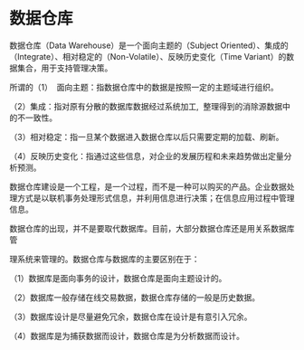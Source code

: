 # 数据仓库

数据仓库（Data Warehouse）是一个面向主题的（Subject Oriented）、集成的（Integrate）、相对稳定的（Non-Volatile）、反映历史变化（Time Variant）的数据集合，用于支持管理决策。

所谓的（1）  面向主题：指数据仓库中的数据是按照一定的主题域进行组织。

（2）集成：指对原有分散的数据库数据经过系统加工,  整理得到的消除源数据中的不一致性。

（3）相对稳定：指一旦某个数据进入数据仓库以后只需要定期的加载、刷新。

（4）反映历史变化：指通过这些信息，对企业的发展历程和未来趋势做出定量分析预测。

数据仓库建设是一个工程，是一个过程，而不是一种可以购买的产品。企业数据处理方式是以联机事务处理形式信息，并利用信息进行决策；在信息应用过程中管理信息。

数据仓库的出现，并不是要取代数据库。目前，大部分数据仓库还是用关系数据库管

理系统来管理的。数据仓库与数据库的主要区别在于：

（1）数据库是面向事务的设计，数据仓库是面向主题设计的。

（2）数据库一般存储在线交易数据，数据仓库存储的一般是历史数据。

（3）数据库设计是尽量避免冗余，数据仓库在设计是有意引入冗余。

（4）数据库是为捕获数据而设计，数据仓库是为分析数据而设计。
